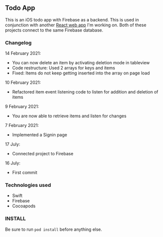 ## Todo App

This is an iOS todo app with Firebase as a backend. This is used in conjunction with another [React web app](https://github.com/muhdmirzamz/TodoAppReact) I'm working on. Both of these projects connect to the same Firebase database.

### Changelog

14 February 2021:
- You can now delete an item by activating deletion mode in tableview
- Code restructure: Used 2 arrays for keys and items
- Fixed: Items do not keep getting inserted into the array on page load

10 February 2021:
- Refactored item event listening code to listen for addition and deletion of items

9 February 2021:
- You are now able to retrieve items and listen for changes

7 February 2021:
- Implemented a Signin page

17 July:
- Connected project to Firebase

16 July:
- First commit

### Technologies used
- Swift
- Firebase
- Cocoapods

### INSTALL
Be sure to run ```pod install``` before anything else.
